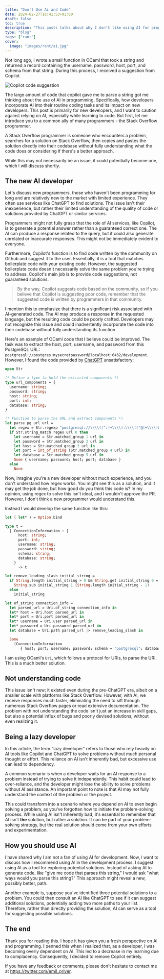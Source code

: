 ```yaml
---
title: "Don't Use Ai and Code"
date: 2024-02-27T16:41:53+01:00
draft: false
toc: true
description: "This posts talks about why I don't like using AI for programming" 
type: "blog"
tags: ["rant"]
cover:
  image: "images/rant/ai.jpg"
---
```


Not long ago, I wrote a small function in OCaml that took a string and returned a record containing the username, password, host, port, and schema from that string. During this process, I received a suggestion from Copilot.



![Copilot code suggestion](images/rant/copilot-suggestion.jpeg)

The large amount of code that copilot gave me to parse a string got me thinking about the use of AI in programming. Specifically, how developers incorporate AI into their routine coding tasks and its impact on new developers. This post is primarily for new developers, and I want to caution against relying on AI, especially while learning to code. But first, let me introduce you to a common ally of many programmers - the Stack Overflow programmer.

A Stack Overflow programmer is someone who encounters a problem, searches for a solution on Stack Overflow, then copies and pastes the solution directly into their codebase without fully understanding what the code does or considering if there's a better approach.

While this may not necessarily be an issue, it could potentially become one, which I will discuss shortly.

## The new AI developer

Let's discuss new programmers, those who haven't been programming for long and are relatively new to the market with limited experience. They often use services like ChatGPT to find solutions. The issue isn't their inexperience, but rather their limited understanding of the quality of code or solutions provided by ChatGPT or similar services.

Programmers might not fully grasp that the role of AI services, like Copilot, is to generate a potential answer rather than a guaranteed correct one. The AI can produce a response related to the query, but it could also generate unrelated or inaccurate responses. This might not be immediately evident to everyone.

Furthermore, Copilot's function is to find code written by the community on Github and suggest it to the user. Essentially, it is a tool that matches boilerplate code with your existing code. However, the suggested boilerplate code doesn't necessarily solve the same problem you're trying to address. Copilot's main job is to provide code suggestions, not guaranteed solutions.

> By the way, Copilot suggests code based on the community, so if you believe that Copilot is suggesting poor code, remember that the suggested code is written by programmers in that community.
> 

I mention this to emphasize that there is a significant risk associated with AI-generated code. The AI may produce a response in the requested language, but the resulting code could be poorly crafted. Developers may not recognize this issue and could inadvertently incorporate the code into their codebase without fully understanding its function.

Here's an example of OCaml code that I believe could be improved. The task was to extract the host, port, username, and password from this PostgreSQL URL: `postgresql://postgres:mysecretpassword@localhost:6432/development`. However, I found the code provided by [ChatGPT](https://chat.openai.com/share/891a0dfe-2e23-45f4-9380-ae6a4cafa231) unsatisfactory:

```ocaml
open Str

(* Define a type to hold the extracted components *)
type url_components = {
  username: string;
  password: string;
  host: string;
  port: int;
  database: string;
}

(* Function to parse the URL and extract components *)
let parse_pg_url url =
  let regex = Str.regexp "postgresql://\\\\([^:]+\\\\):\\\\([^@]+\\\\)@\\\\([^:]+\\\\):\\\\([0-9]+\\\\)/\\\\([^/]+\\\\)" in
  if Str.string_match regex url 0 then
    let username = Str.matched_group 1 url in
    let password = Str.matched_group 2 url in
    let host = Str.matched_group 3 url in
    let port = int_of_string (Str.matched_group 4 url) in
    let database = Str.matched_group 5 url in
    Some { username; password; host; port; database }
  else
    None
```

Now, imagine you're a new developer without much experience, and you don't understand how regex works. You might see this as a solution, and it may get the job done, but how good do you think this code is? In my opinion, using regex to solve this isn't ideal, and I wouldn't approve the PR. However, I don't think a new programmer would understand this.

Instead I would develop the same function like this:

```ocaml
let ( let* ) = Option.bind

type t =
  | ConnectionInformation : {
      host: string;
      port: int;
      username: string;
      password: string;
      schema: string;
      database: string;
    }
      -> t

let remove_leading_slash initial_string =
  if String.length initial_string > 0 && String.get initial_string 0 = '/' then
    String.sub initial_string 1 (String.length initial_string - 1)
  else
    initial_string

let of_string connection_info =
  let parsed_url = Uri.of_string connection_info in
  let* host = Uri.host parsed_url in
  let* port = Uri.port parsed_url in
  let* username = Uri.user parsed_url in
  let* password = Uri.password parsed_url in
  let database = Uri.path parsed_url |> remove_leading_slash in

  Some
    (ConnectionInformation
       { host; port; username; password; schema = "postgresql"; database })
```

I am using OCaml's `Uri`, which follows a protocol for URIs, to parse the URI. This is a much better solution.

## Not understanding code

This issue isn't new; it existed even during the pre-ChatGPT era, albeit on a smaller scale with platforms like Stack Overflow. However, with AI, we receive responses much faster, eliminating the need to sift through numerous Stack Overflow pages or read extensive documentation. The problem with not understanding the code isn't just an increase in skill gaps, but also a potential influx of bugs and poorly devised solutions, without even realizing it.

## Being a lazy developer

In this article, the term "lazy developer" refers to those who rely heavily on AI tools like Copilot and ChatGPT to solve problems without much personal thought or effort. This reliance on AI isn't inherently bad, but excessive use can lead to dependency.

A common scenario is when a developer waits for an AI response to a problem instead of trying to solve it independently. This habit could lead to over-reliance, and the developer might lose the ability to solve problems without AI assistance. An important point to note is that AI may not fully understand the context of the problem or the project.

This could transform into a scenario where you depend on AI to even begin solving a problem, as you've forgotten how to initiate the problem-solving process. While using AI isn't inherently bad, it's essential to remember that AI isn't **the** solution, but rather **a** solution. It can be part of your problem-solving strategy, but the real solution should come from your own efforts and experimentation.

## How you should use AI

I have shared why I am not a fan of using AI for development. Now, I want to discuss how I recommend using AI in the development process. I suggest using AI as a tool for exploring potential solutions. Instead of asking AI to generate code, like "give me code that parses this string," I would ask "what ways would you parse this string?" This approach might reveal a new, possibly better, path.

Another example is, suppose you've identified three potential solutions to a problem. You could then consult an AI like ChatGPT to see if it can suggest additional solutions, potentially adding two more paths to your list. Therefore, rather than directly providing the solution, AI can serve as a tool for suggesting possible solutions.

## The end

Thank you for reading this. I hope it has given you a fresh perspective on AI and programming. I penned this when I realized that, as a developer, I was becoming overly dependent on AI. This led to a decrease in my learning due to complacency. Consequently, I decided to remove Copilot entirely.

If you have any feedback or comments, please don't hesitate to contact me at https://twitter.com/emil_priver.

